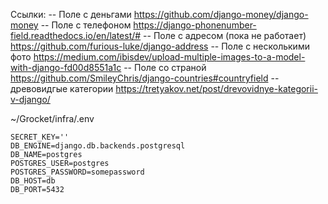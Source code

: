 Cсылки:
-- Поле с деньгами
https://github.com/django-money/django-money
-- Поле с телефоном
https://django-phonenumber-field.readthedocs.io/en/latest/#
-- Поле с адресом (пока не работает)
https://github.com/furious-luke/django-address
-- Поле с несколькими фото
https://medium.com/ibisdev/upload-multiple-images-to-a-model-with-django-fd00d8551a1c
-- Поле со страной
https://github.com/SmileyChris/django-countries#countryfield
-- древовидгые категории
https://tretyakov.net/post/drevovidnye-kategorii-v-django/


~/Grocket/infra/.env
```
SECRET_KEY=''
DB_ENGINE=django.db.backends.postgresql
DB_NAME=postgres
POSTGRES_USER=postgres
POSTGRES_PASSWORD=somepassword
DB_HOST=db
DB_PORT=5432
```
